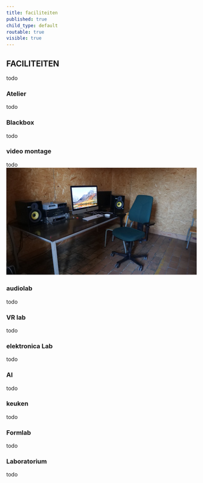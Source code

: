 ```yaml
---
title: faciliteiten
published: true
child_type: default
routable: true
visible: true
---
```

## FACILITEITEN
todo
### Atelier
todo
### Blackbox
todo
### video montage
todo![videomontage](videomontage.jpg "videomontage")
### audiolab
todo
### VR lab
todo
### elektronica Lab
todo
### AI
todo
### keuken
todo
### Formlab
todo
### Laboratorium
todo
